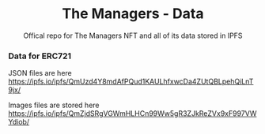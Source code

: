   <h1 align="center">The Managers - Data</h1>
  <p align="center">
    <a href="https://themanagers.wtf/>
      <img alt="pull requests welcome badge" src="https://themanagers.wtf/images/Logo.svg">
    </a>
  </p>

  <p align="center">Offical repo for The Managers NFT and all of its data stored in IPFS</p>

### Data for ERC721 

JSON files are here
https://ipfs.io/ipfs/QmUzd4Y8mdAfPQud1KAULhfxwcDa4ZUtQBLpehQiLnT9jx/

Images files are stored here
https://ipfs.io/ipfs/QmZjdSRgVGWmHLHCn99Ww5gR3ZJkReZVx9xF997VWYdiob/
